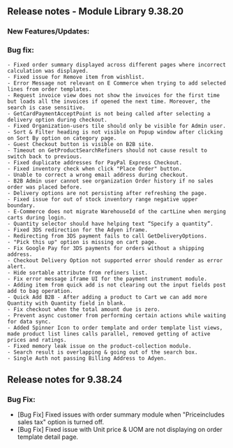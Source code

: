 ## Release notes - Module Library 9.38.20

### New Features/Updates:


### Bug fix:
    - Fixed order summary displayed across different pages where incorrect calculation was displayed.
    - Fixed issue for Remove item from wishlist.
    - Error Message not relevant on E Commerce when trying to add selected lines from order templates.
    - Request invoice view does not show the invoices for the first time but loads all the invoices if opened the next time. Moreover, the search is case sensitive.
    - GetCardPaymentAcceptPoint is not being called after selecting a delivery option during checkout.
    - Fixed Organization-users tile should only be visible for Admin user.
    - Sort & Filter heading is not visible on Popup window after clicking on Sort By option on category page.
    - Guest Checkout button is visible on B2B site.
    - Timeout on GetProductSearchRefiners should not cause result to switch back to previous.
    - Fixed duplicate addresses for PayPal Express Checkout.
    - Fixed inventory check when click "Place Order" button.
    - Unable to correct a wrong email address during checkout.
    - B2B Admin user cannot see organization Order history if no sales order was placed before.
    - Delivery options are not persisting after refreshing the page.
    - Fixed issue for out of stock inventory range negative upper boundary.
    - E-Commerce does not migrate WarehouseId of the cartLine when merging carts during login.
    - Quantity selector should have helping text “Specify a quantity”.
    - Fixed 3DS redirection for the Adyen iframe.
    - Redirecting from 3DS payment fails to call GetDeliveryOptions.
    - "Pick this up" option is missing on cart page.
    - Fix Google Pay for 3DS payments for orders without a shipping address.
    - Checkout Delivery Option not supported error should render as error alert.
    - Hide sortable attribute from refiners list.
    - Fix error message iframe UI for the payment instrument module.
    - Adding item from quick add is not clearing out the input fields post add to bag operation.
    - Quick Add B2B - After adding a product to Cart we can add more Quantity with Quantity field in blank.
    - Fix checkout when the total amount due is zero.
    - Prevent async customer from performing certain actions while waiting for data sync.
    - Added Spinner Icon to order template and order template list views, made product list lines calls parallel, removed getting of active prices and ratings.
    - Fixed memory leak issue on the product-collection module.
    - Search result is overlapping & going out of the search box.
    - Single Auth not passing Billing Address to Adyen.

## Release notes for 9.38.24

### Bug Fix:

- [Bug Fix] Fixed issues with order summary module when "Priceincludes sales tax" option is turned off.
- [Bug Fix] Fixed issue with Unit price & UOM are not displaying on order template detail page.